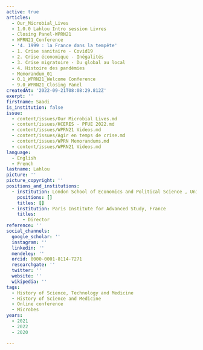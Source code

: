 ```yaml
---
active: true
articles:
  - Our_Microbial_Lives
  - 1.0.0 Lahlou Intro session Livres
  - Closing Panel-WPRN21
  - WPRN21_Conference
  - '4. 1999 : la France dans la tempête'
  - 1. Crise sanitaire - Covid19
  - 2. Crise économique - Inégalités
  - 3. Crise migratoire - Du global au local
  - 4. Histoire des pandémies
  - Memorandum_01
  - 0.1_WPRN21_Welcome Conference
  - 9.0_WPRN21_Closing Panel
createdAt: '2022-09-21T08:08:29.812Z'
exerpt: ''
firstname: Saadi
is_institution: false
issue:
  - content/issues/Our Microbial Lives.md
  - content/issues/HCERES - PFUE 2022.md
  - content/issues/WPRN21 Videos.md
  - content/issues/Agir en temps de crise.md
  - content/issues/WPRN Memorandums.md
  - content/issues/WPRN21 Videos.md
language:
  - English
  - French
lastname: Lahlou
picture: ''
picture_copyright: ''
positions_and_institutions:
  - institution: London School of Economics and Political Science , United Kingdom
    positions: []
    titles: []
  - institution: Paris Institute for Advanced Study, France
    titles:
      - Director
reference: ''
social_channels:
  google_scholar: ''
  instagram: ''
  linkedin: ''
  mendeley: ''
  orcid: 0000-0001-8114-7271
  researchgate: ''
  twitter: ''
  website: ''
  wikipedia: ''
tags:
  - History of Science, Technology and Medicine
  - History of Science and Medicine
  - Online conference
  - Microbes
years:
  - 2021
  - 2022
  - 2020

---
```

